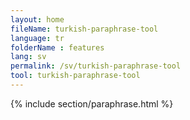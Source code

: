 ```yaml
---
layout: home
fileName: turkish-paraphrase-tool
language: tr
folderName : features
lang: sv
permalink: /sv/turkish-paraphrase-tool
tool: turkish-paraphrase-tool
---
```

{% include section/paraphrase.html %}